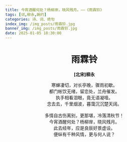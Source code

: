 ```yaml
---
title: 今宵酒醒何处？杨柳岸，晓风残月。——《雨霖铃》
tags: [词,柳永,婉约]
categories: 诗、词、绝句
index_img: /img_posts/雨霖铃.jpg
banner_img: /img_posts/雨霖铃.jpg
date: 2025-01-05 18:30:00
---
```

# <center>雨霖铃</center>

**<center>[北宋]柳永</center>**

<center>寒蝉凄切，对长亭晚，骤雨初歇。</center>
<center>都门帐饮无绪，留恋处，兰舟催发。</center>
<center>执手相看泪眼，竟无语凝噎。</center>
<center>念去去，千里烟波，暮霭沉沉楚天阔。</center>
</br>
<center>多情自古伤离别，更那堪，冷落清秋节！</center>
<center>今宵酒醒何处？杨柳岸，晓风残月。</center>
<center>此去经年，应是良辰好景虚设。</center>
<center>便纵有千种风情，更与何人说？</center>
<!-- more -->

<style>
  /* 只设置 markdown 字体 */
  .markdown-body {
    font-family: KaiTi,"Microsoft YaHei",Georgia, sans, serif;
    font-size: 20px;
  }
</style>